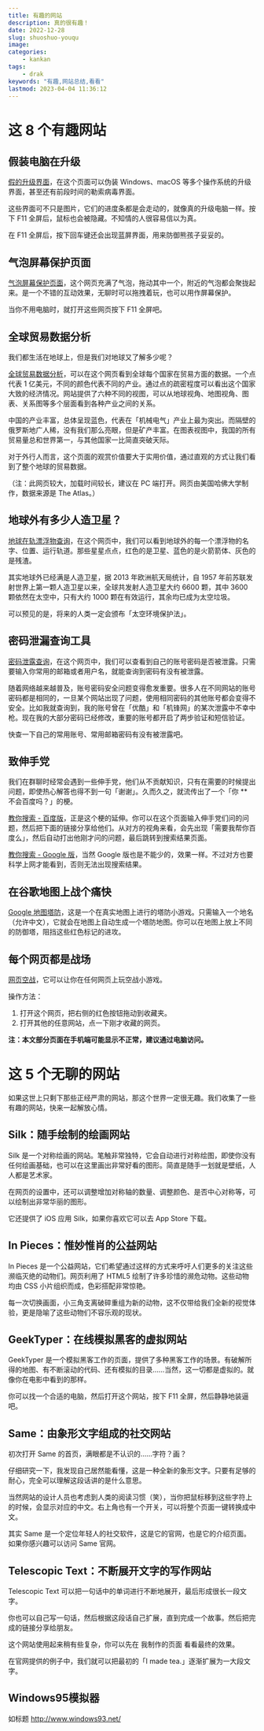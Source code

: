 ```yaml
---
title: 有趣的网站
description: 真的很有趣！
date: 2022-12-28
slug: shuoshuo-youqu
image:
categories:
    - kankan
tags:
    - drak
keywords: "有趣,网站总结,看看"
lastmod: 2023-04-04 11:36:12
---
```


# 这 8 个有趣网站

## 假装电脑在升级

[假的升级界面](https://link.juejin.cn/?target=http%3A%2F%2Ffakeupdate.net%2F "http://fakeupdate.net/")，在这个页面可以伪装 Windows、macOS 等多个操作系统的升级界面，甚至还有前段时间的勒索病毒界面。

这些界面可不只是图片，它们的进度条都是会走动的，就像真的升级电脑一样。按下 F11 全屏后，鼠标也会被隐藏。不知情的人很容易信以为真。

在 F11 全屏后，按下回车键还会出现蓝屏界面，用来防御熊孩子妥妥的。

## 气泡屏幕保护页面

[气泡屏幕保护页面](https://link.juejin.cn/?target=https%3A%2F%2Fwww.dedg3.com%2F "https://www.dedg3.com/")，这个网页充满了气泡，拖动其中一个，附近的气泡都会聚拢起来。是一个不错的互动效果，无聊时可以拖拽着玩，也可以用作屏幕保护。

当你不用电脑时，就打开这些网页按下 F11 全屏吧。

## 全球贸易数据分析

我们都生活在地球上，但是我们对地球又了解多少呢？

[全球贸易数据分析](https://link.juejin.cn/?target=http%3A%2F%2Fglobe.cid.harvard.edu%2F "http://globe.cid.harvard.edu/")，可以在这个网页看到全球每个国家在贸易方面的数据。一个点代表 1 亿美元，不同的颜色代表不同的产业。通过点的疏密程度可以看出这个国家大致的经济情况。网站提供了六种不同的视图，可以从地球视角、地图视角、图表、关系图等多个层面看到各种产业之间的关系。

中国的产业丰富，总体呈现蓝色，代表在「机械电气」产业上最为突出。而隔壁的俄罗斯地广人稀，没有我们那么亮眼，但是矿产丰富。在图表视图中，我国的所有贸易量总和世界第一，与其他国家一比简直突破天际。

对于外行人而言，这个页面的观赏价值要大于实用价值，通过直观的方式让我们看到了整个地球的贸易数据。

（注：此网页较大，加载时间较长，建议在 PC 端打开。网页由美国哈佛大学制作，数据来源是 The Atlas。）

## 地球外有多少人造卫星？

[地球在轨漂浮物查询](https://link.juejin.cn/?target=http%3A%2F%2Fstuffin.space%2F "http://stuffin.space/")，在这个网页中，我们可以看到地球外的每一个漂浮物的名字、位置、运行轨道。那些星星点点，红色的是卫星、蓝色的是火箭箭体、灰色的是残渣。

其实地球外已经满是人造卫星，据 2013 年欧洲航天局统计，自 1957 年前苏联发射世界上第一颗人造卫星以来，全球共发射人造卫星大约 6600 颗，其中 3600 颗依然在太空中，只有大约 1000 颗在有效运行，其余均已成为太空垃圾。

可以预见的是，将来的人类一定会颁布「太空环境保护法」。

## 密码泄漏查询工具

[密码泄露查询](https://link.juejin.cn/?target=https%3A%2F%2Fhaveibeenpwned.com%2F "https://haveibeenpwned.com/")，在这个网页中，我们可以查看到自己的账号密码是否被泄露。只需要输入你常用的邮箱或者用户名，就能查询到密码有没有被泄露。

随着网络越来越普及，账号密码安全问题变得愈发重要。很多人在不同网站的账号密码都是相同的，一旦某个网站出现了问题，使用相同密码的其他账号都会变得不安全。比如我就查询到，我的账号曾在「优酷」和「机锋网」的某次泄露中不幸中枪。现在我的大部分密码已经修改，重要的账号都开启了两步验证和短信验证。

快查一下自己的常用账号、常用邮箱密码有没有被泄露吧。

## 致伸手党

我们在群聊时经常会遇到一些伸手党，他们从不贡献知识，只有在需要的时候提出问题，即使热心解答也得不到一句「谢谢」。久而久之，就流传出了一个「你 ** 不会百度吗？」的梗。

[教你搜索 - 百度版](https://link.juejin.cn/?target=https%3A%2F%2Fwww.ypank.com%2Fbaidu%2F "https://www.ypank.com/baidu/")，正是这个梗的延伸。你可以在这个页面输入伸手党们问的问题，然后把下面的链接分享给他们。从对方的视角来看，会先出现「需要我帮你百度么」，然后自动打出他刚才问的问题，最后跳转到搜索结果页面。

[教你搜索 - Google 版](https://link.juejin.cn/?target=http%3A%2F%2Fwww.lmfgtfy.com "http://www.lmfgtfy.com")，当然 Google 版也是不能少的，效果一样。不过对方也要科学上网才能看到，否则无法出现搜索结果。

## 在谷歌地图上战个痛快

[Google 地图塔防](https://link.juejin.cn/?target=http%3A%2F%2Fwww.mapstd.com%2F "http://www.mapstd.com/")，这是一个在真实地图上进行的塔防小游戏。只需输入一个地名（允许中文），它就会在地图上自动生成一个塔防地图。你可以在地图上放上不同的防御塔，阻挡这些红色标记的进攻。

## 每个网页都是战场

[网页空战](https://link.juejin.cn/?target=http%3A%2F%2Fwww.websiteasteroids.com%2F "http://www.websiteasteroids.com/")，它可以让你在任何网页上玩空战小游戏。

操作方法：

1. 打开这个网页，把右侧的红色按钮拖动到收藏夹。
2. 打开其他的任意网站，点一下刚才收藏的网页。

**注：本文部分页面在手机端可能显示不正常，建议通过电脑访问。**

# 这 5 个无聊的网站

如果这世上只剩下那些正经严肃的网站，那这个世界一定很无趣。我们收集了一些有趣的网站，快来一起解放心情。

## Silk：随手绘制的绘画网站

Silk 是一个对称绘画的网站。笔触非常独特，它会自动进行对称绘图，即使你没有任何绘画基础，也可以在这里画出非常好看的图形。简直是随手一划就是壁纸，人人都是艺术家。

在网页的设置中，还可以调整增加对称轴的数量、调整颜色、是否中心对称等，可以绘制出非常华丽的图形。

它还提供了 iOS 应用 Silk，如果你喜欢它可以去 App Store 下载。

## In Pieces：惟妙惟肖的公益网站

In Pieces 是一个公益网站，它们希望通过这样的方式来呼吁人们更多的关注这些濒临灭绝的动物们。网页利用了 HTML5 绘制了许多珍惜的濒危动物。这些动物均由 CSS 小片组织而成，色彩搭配非常惊艳。

每一次切换画面，小三角支离破碎重组为新的动物，这不仅带给我们全新的视觉体验，更是隐喻了这些动物们不容乐观的现状。

## GeekTyper：在线模拟黑客的虚拟网站

GeekTyper 是一个模拟黑客工作的页面，提供了多种黑客工作的场景。有破解所得的地图、有不断滚动的代码、还有模拟的目录……当然，这一切都是虚拟的。就像你在电影中看到的那样。

你可以找一个合适的电脑，然后打开这个网站，按下 F11 全屏，然后静静地装逼吧。

## Same：由象形文字组成的社交网站

初次打开 Same 的首页，满眼都是不认识的……字符？画？

仔细研究一下，我发现自己居然能看懂，这是一种全新的象形文字。只要有足够的耐心，完全可以理解这段话讲的是什么意思。

当然网站的设计人员也考虑到人类的阅读习惯（笑），当你把鼠标移到这些字符上的时候，会显示对应的中文。右上角也有一个开关，可以将整个页面一键转换成中文。

其实 Same 是一个定位年轻人的社交软件，这是它的官网，也是它的介绍页面。如果你感兴趣可以访问 Same 官网。

## Telescopic Text：不断展开文字的写作网站

Telescopic Text 可以把一句话中的单词进行不断地展开，最后形成很长一段文字。

你也可以自己写一句话，然后根据这段话自己扩展，直到完成一个故事。然后把完成的链接分享给朋友。

这个网站使用起来稍有些复杂，你可以先在 我制作的页面 看看最终的效果。

在官网提供的例子中，我们就可以把最初的「I made tea.」逐渐扩展为一大段文字。

## Windows95模拟器

如标题
http://www.windows93.net/